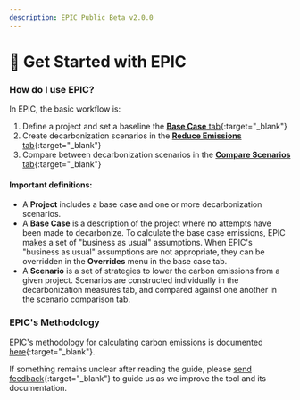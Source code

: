 ```yaml
---
description: EPIC Public Beta v2.0.0
---
```


# 📍 Get Started with EPIC

### How do I use EPIC?

In EPIC, the basic workflow is:

1. Define a project and set a baseline the [**Base Case** tab](https://www.epic-docs.dev/epic-web-application/guide/base-case){:target="_blank"}
2. Create decarbonization scenarios in the [**Reduce Emissions** tab](https://www.epic-docs.dev/epic-web-application/guide/carbon-reduction-measures){:target="_blank"}
3. Compare between decarbonization scenarios in the [**Compare Scenarios** tab](https://www.epic-docs.dev/epic-web-application/guide/compare-scenarios){:target="_blank"}

#### Important definitions:

* A **Project** includes a base case and one or more decarbonization scenarios.
* A **Base Case** is a description of the project where no attempts have been made to decarbonize. To calculate the base case emissions, EPIC makes a set of "business as usual" assumptions. When EPIC's "business as usual" assumptions are not appropriate, they can be overridden in the **Overrides** menu in the base case tab.&#x20;
* A **Scenario** is a set of strategies to lower the carbon emissions from a given project. Scenarios are constructed individually in the decarbonization measures tab, and compared against one another in the scenario comparison tab.

### EPIC's Methodology

EPIC's methodology for calculating carbon emissions is documented [here](https://www.epic-docs.dev/epic-data-model/methodology){:target="_blank"}. &#x20;

If something remains unclear after reading the guide, please [send feedback](https://forms.gle/2Hy6SEdkEJj4WMVr6){:target="_blank"} to guide us as we improve the tool and its documentation.
